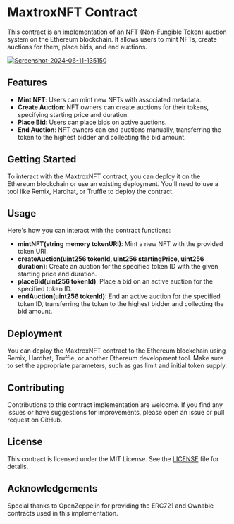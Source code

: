 # MaxtroxNFT Contract

This contract is an implementation of an NFT (Non-Fungible Token) auction system on the Ethereum blockchain. It allows users to mint NFTs, create auctions for them, place bids, and end auctions.

<a href="https://ibb.co/5BDmWN1"><img src="https://i.ibb.co/dG9F0df/Screenshot-2024-06-11-135150.png" alt="Screenshot-2024-06-11-135150" border="0"></a>

## Features

- **Mint NFT**: Users can mint new NFTs with associated metadata.
- **Create Auction**: NFT owners can create auctions for their tokens, specifying starting price and duration.
- **Place Bid**: Users can place bids on active auctions.
- **End Auction**: NFT owners can end auctions manually, transferring the token to the highest bidder and collecting the bid amount.

## Getting Started

To interact with the MaxtroxNFT contract, you can deploy it on the Ethereum blockchain or use an existing deployment. You'll need to use a tool like Remix, Hardhat, or Truffle to deploy the contract.

## Usage

Here's how you can interact with the contract functions:

- **mintNFT(string memory tokenURI)**: Mint a new NFT with the provided token URI.
- **createAuction(uint256 tokenId, uint256 startingPrice, uint256 duration)**: Create an auction for the specified token ID with the given starting price and duration.
- **placeBid(uint256 tokenId)**: Place a bid on an active auction for the specified token ID.
- **endAuction(uint256 tokenId)**: End an active auction for the specified token ID, transferring the token to the highest bidder and collecting the bid amount.

## Deployment

You can deploy the MaxtroxNFT contract to the Ethereum blockchain using Remix, Hardhat, Truffle, or another Ethereum development tool. Make sure to set the appropriate parameters, such as gas limit and initial token supply.

## Contributing

Contributions to this contract implementation are welcome. If you find any issues or have suggestions for improvements, please open an issue or pull request on GitHub.

## License

This contract is licensed under the MIT License. See the [LICENSE](LICENSE) file for details.

## Acknowledgements

Special thanks to OpenZeppelin for providing the ERC721 and Ownable contracts used in this implementation.
